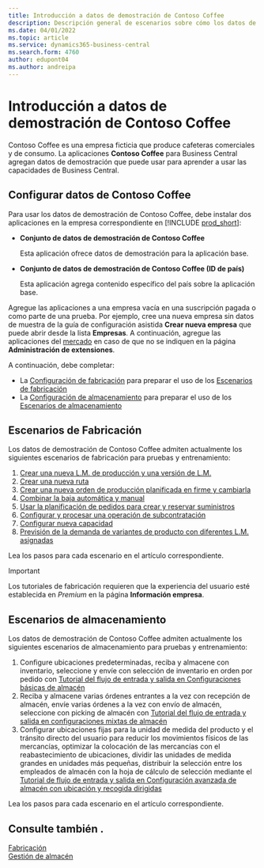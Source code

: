 ```yaml
---
title: Introducción a datos de demostración de Contoso Coffee
description: Descripción general de escenarios sobre cómo los datos de demostración de Contoso Coffee pueden ayudarle a aprender a usar las capacidades de Business Central.
ms.date: 04/01/2022
ms.topic: article
ms.service: dynamics365-business-central
ms.search.form: 4760
author: edupont04
ms.author: andreipa
---
```


# <a name="introduction-to-contoso-coffee-demo-data" />Introducción a datos de demostración de Contoso Coffee

Contoso Coffee es una empresa ficticia que produce cafeteras comerciales y de consumo. La aplicaciones **Contoso Coffee** para Business Central agregan datos de demostración que puede usar para aprender a usar las capacidades de Business Central.  


## <a name="set-up-contoso-coffee-data" />Configurar datos de Contoso Coffee

Para usar los datos de demostración de Contoso Coffee, debe instalar dos aplicaciones en la empresa correspondiente en [!INCLUDE [prod_short](../includes/prod_short.md)]:  

- **Conjunto de datos de demostración de Contoso Coffee**  

    Esta aplicación ofrece datos de demostración para la aplicación base.  
- **Conjunto de datos de demostración de Contoso Coffee (ID de país)**  

    Esta aplicación agrega contenido específico del país sobre la aplicación base.

Agregue las aplicaciones a una empresa vacía en una suscripción pagada o como parte de una prueba. Por ejemplo, cree una nueva empresa sin datos de muestra de la guía de configuración asistida **Crear nueva empresa** que puede abrir desde la lista **Empresas**. A continuación, agregue las aplicaciones del [mercado](../ui-extensions-install-uninstall.md#install) en caso de que no se indiquen en la página **Administración de extensiones**.  

A continuación, debe completar:
 - La [Configuración de fabricación](manufacturing/contoso-coffee-manufacturing-intro.md) para preparar el uso de los [Escenarios de fabricación](#manufacturing-scenarios)
 - La [Configuración de almacenamiento](warehousing/contoso-coffee-warehousing-intro.md) para preparar el uso de los [Escenarios de almacenamiento](#warehousing-scenarios)

## <a name="manufacturing-scenarios" />Escenarios de Fabricación

Los datos de demostración de Contoso Coffee admiten actualmente los siguientes escenarios de fabricación para pruebas y entrenamiento:

1. [Crear una nueva L.M. de producción y una versión de L.M.](manufacturing/create-new-production-bom-version.md)  
2. [Crear una nueva ruta](manufacturing/create-new-routing.md)  
3. [Crear una nueva orden de producción planificada en firme y cambiarla](manufacturing/create-firm-planned-production-order-change.md)  
4. [Combinar la baja automática y manual](manufacturing/combine-automatic-manual-flushing.md)  
5. [Usar la planificación de pedidos para crear y reservar suministros](manufacturing/order-planning-create-reserve-supply.md)  
6. [Configurar y procesar una operación de subcontratación](manufacturing/set-up-process-subcontracting-operation.md)  
7. [Configurar nueva capacidad](manufacturing/set-up-new-capacity.md)  
8. [Previsión de la demanda de variantes de producto con diferentes L.M. asignadas](manufacturing/variants.md)  

Lea los pasos para cada escenario en el artículo correspondiente.  

> [!IMPORTANT]
> Los tutoriales de fabricación requieren que la experiencia del usuario esté establecida en *Premium* en la página **Información empresa**.

## <a name="warehousing-scenarios" />Escenarios de almacenamiento

Los datos de demostración de Contoso Coffee admiten actualmente los siguientes escenarios de almacenamiento para pruebas y entrenamiento:

1.  Configure ubicaciones predeterminadas, reciba y almacene con inventario, seleccione y envíe con selección de inventario en orden por pedido con [Tutorial del flujo de entrada y salida en Configuraciones básicas de almacén](warehousing/warehouse-basic-flow-putaway-pick.md)
2.  Reciba y almacene varias órdenes entrantes a la vez con recepción de almacén, envíe varias órdenes a la vez con envío de almacén, seleccione con picking de almacén con [Tutorial del flujo de entrada y salida en configuraciones mixtas de almacén](warehousing/warehouse-mixed-flow-receive-pick-ship.md)
3.  Configurar ubicaciones fijas para la unidad de medida del producto y el tránsito directo del usuario para reducir los movimientos físicos de las mercancías, optimizar la colocación de las mercancías con el reabastecimiento de ubicaciones, dividir las unidades de medida grandes en unidades más pequeñas, distribuir la selección entre los empleados de almacén con la hoja de cálculo de selección mediante el [Tutorial de flujo de entrada y salida en Configuración avanzada de almacén con ubicación y recogida dirigidas](warehousing/warehouse-directed-flow.md)

Lea los pasos para cada escenario en el artículo correspondiente.
   
## <a name="see-also" />Consulte también .

[Fabricación](../production-manage-manufacturing.md)  
[Gestión de almacén](../warehouse-manage-warehouse.md)  

